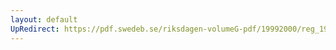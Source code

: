 ```yaml
---
layout: default
UpRedirect: https://pdf.swedeb.se/riksdagen-volumeG-pdf/19992000/reg_19992000/reg_19992000_0249.pdf
---
```

